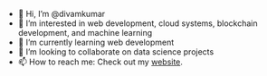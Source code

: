 - 👋 Hi, I’m @divamkumar
- 👀 I’m interested in web development, cloud systems, blockchain development, and machine learning
- 🌱 I’m currently learning web development
- 💞️ I’m looking to collaborate on data science projects
- 📫 How to reach me: Check out my <a href=" https://divamkumar.github.io/html-personal-site/">website</a>.

<!---
divamkumar/divamkumar is a ✨ special ✨ repository because its `README.md` (this file) appears on your GitHub profile.
You can click the Preview link to take a look at your changes.
--->
